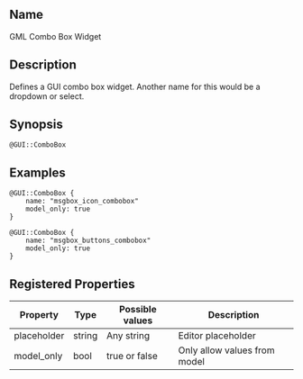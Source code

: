 ## Name

GML Combo Box Widget

## Description

Defines a GUI combo box widget. Another name for this would be a dropdown or select.

## Synopsis

`@GUI::ComboBox`

## Examples

```gml
@GUI::ComboBox {
    name: "msgbox_icon_combobox"
    model_only: true
}

@GUI::ComboBox {
    name: "msgbox_buttons_combobox"
    model_only: true
}
```

## Registered Properties

| Property    | Type   | Possible values | Description                  |
|-------------|--------|-----------------|------------------------------|
| placeholder | string | Any string      | Editor placeholder           |
| model_only  | bool   | true or false   | Only allow values from model |
